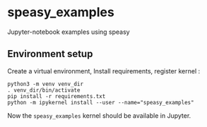 # speasy_examples
Jupyter-notebook examples using speasy

## Environment setup

Create a virtual environment, Install requirements, register kernel : 
```
python3 -m venv venv_dir
. venv_dir/bin/activate
pip install -r requirements.txt
python -m ipykernel install --user --name="speasy_examples"
```

Now the `speasy_examples` kernel should be available in Jupyter.
